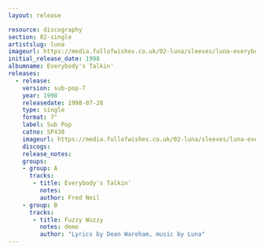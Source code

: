 ```yaml
---
layout: release

resource: discography
section: 02-single
artistslug: luna
imageurl: https://media.fullofwishes.co.uk/02-luna/sleeves/luna-everybodys-talkin.jpg
initial_release_date: 1998
albumname: Everybody's Talkin'
releases:
  - release:
    version: sub-pop-7
    year: 1998
    releasedate: 1998-07-28
    type: single
    format: 7"
    label: Sub Pop
    catno: SP438
    imageurl: https://media.fullofwishes.co.uk/02-luna/sleeves/luna-everybodys-talkin.jpg
    discogs:
    release_notes:
    groups:
    - group: A
      tracks:
       - title: Everybody's Talkin'
         notes:
         author: Fred Neil
    - group: B
      tracks:
       - title: Fuzzy Wuzzy
         notes: demo
         author: "Lyrics by Dean Wareham, music by Luna"
---
```

